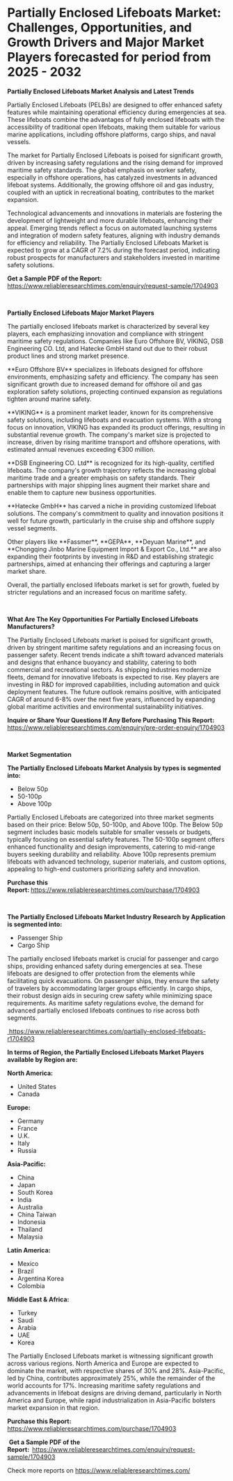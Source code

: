 <p><h1>Partially Enclosed Lifeboats Market: Challenges, Opportunities, and Growth Drivers and Major Market Players forecasted for period from 2025 - 2032</h1></p><p><strong>Partially Enclosed Lifeboats Market Analysis and Latest Trends</strong></p>
<p><p>Partially Enclosed Lifeboats (PELBs) are designed to offer enhanced safety features while maintaining operational efficiency during emergencies at sea. These lifeboats combine the advantages of fully enclosed lifeboats with the accessibility of traditional open lifeboats, making them suitable for various marine applications, including offshore platforms, cargo ships, and naval vessels. </p><p>The market for Partially Enclosed Lifeboats is poised for significant growth, driven by increasing safety regulations and the rising demand for improved maritime safety standards. The global emphasis on worker safety, especially in offshore operations, has catalyzed investments in advanced lifeboat systems. Additionally, the growing offshore oil and gas industry, coupled with an uptick in recreational boating, contributes to the market expansion.</p><p>Technological advancements and innovations in materials are fostering the development of lightweight and more durable lifeboats, enhancing their appeal. Emerging trends reflect a focus on automated launching systems and integration of modern safety features, aligning with industry demands for efficiency and reliability. The Partially Enclosed Lifeboats Market is expected to grow at a CAGR of 7.2% during the forecast period, indicating robust prospects for manufacturers and stakeholders invested in maritime safety solutions.</p></p>
<p><strong>Get a Sample PDF of the Report:&nbsp;</strong> <a href="https://www.reliableresearchtimes.com/enquiry/request-sample/1704903?utm_campaign=2937&utm_medium=2&utm_source=Github&utm_content=ia&utm_term=27032025&utm_id=partially-enclosed-lifeboats">https://www.reliableresearchtimes.com/enquiry/request-sample/1704903</a></p>
<p>&nbsp;</p>
<p><strong>Partially Enclosed Lifeboats Major Market Players</strong></p>
<p><p>The partially enclosed lifeboats market is characterized by several key players, each emphasizing innovation and compliance with stringent maritime safety regulations. Companies like Euro Offshore BV, VIKING, DSB Engineering CO. Ltd, and Hatecke GmbH stand out due to their robust product lines and strong market presence.</p><p>**Euro Offshore BV** specializes in lifeboats designed for offshore environments, emphasizing safety and efficiency. The company has seen significant growth due to increased demand for offshore oil and gas exploration safety solutions, projecting continued expansion as regulations tighten around marine safety.</p><p>**VIKING** is a prominent market leader, known for its comprehensive safety solutions, including lifeboats and evacuation systems. With a strong focus on innovation, VIKING has expanded its product offerings, resulting in substantial revenue growth. The company's market size is projected to increase, driven by rising maritime transport and offshore operations, with estimated annual revenues exceeding €300 million.</p><p>**DSB Engineering CO. Ltd** is recognized for its high-quality, certified lifeboats. The company's growth trajectory reflects the increasing global maritime trade and a greater emphasis on safety standards. Their partnerships with major shipping lines augment their market share and enable them to capture new business opportunities.</p><p>**Hatecke GmbH** has carved a niche in providing customized lifeboat solutions. The company's commitment to quality and innovation positions it well for future growth, particularly in the cruise ship and offshore supply vessel segments.</p><p>Other players like **Fassmer**, **GEPA**, **Deyuan Marine**, and **Chongqing Jinbo Marine Equipment Import & Export Co., Ltd.** are also expanding their footprints by investing in R&D and establishing strategic partnerships, aimed at enhancing their offerings and capturing a larger market share.</p><p>Overall, the partially enclosed lifeboats market is set for growth, fueled by stricter regulations and an increased focus on maritime safety.</p></p>
<p>&nbsp;</p>
<p><strong>What Are The Key Opportunities For Partially Enclosed Lifeboats Manufacturers?</strong></p>
<p><p>The Partially Enclosed Lifeboats market is poised for significant growth, driven by stringent maritime safety regulations and an increasing focus on passenger safety. Recent trends indicate a shift toward advanced materials and designs that enhance buoyancy and stability, catering to both commercial and recreational sectors. As shipping industries modernize fleets, demand for innovative lifeboats is expected to rise. Key players are investing in R&D for improved capabilities, including automation and quick deployment features. The future outlook remains positive, with anticipated CAGR of around 6-8% over the next five years, influenced by expanding global maritime activities and environmental sustainability initiatives.</p></p>
<p><strong>Inquire or Share Your Questions If Any Before Purchasing This Report:</strong> <a href="https://www.reliableresearchtimes.com/enquiry/pre-order-enquiry/1704903?utm_campaign=2937&utm_medium=2&utm_source=Github&utm_content=ia&utm_term=27032025&utm_id=partially-enclosed-lifeboats">https://www.reliableresearchtimes.com/enquiry/pre-order-enquiry/1704903</a></p>
<p>&nbsp;</p>
<p><strong>Market Segmentation</strong></p>
<p><strong>The Partially Enclosed Lifeboats Market Analysis by types is segmented into:</strong></p>
<p><ul><li>Below 50p</li><li>50-100p</li><li>Above 100p</li></ul></p>
<p><p>Partially Enclosed Lifeboats are categorized into three market segments based on their price: Below 50p, 50-100p, and Above 100p. The Below 50p segment includes basic models suitable for smaller vessels or budgets, typically focusing on essential safety features. The 50-100p segment offers enhanced functionality and design improvements, catering to mid-range buyers seeking durability and reliability. Above 100p represents premium lifeboats with advanced technology, superior materials, and custom options, appealing to high-end customers prioritizing safety and innovation.</p></p>
<p><strong>Purchase this Report:&nbsp;</strong><a href="https://www.reliableresearchtimes.com/purchase/1704903?utm_campaign=2937&utm_medium=2&utm_source=Github&utm_content=ia&utm_term=27032025&utm_id=partially-enclosed-lifeboats">https://www.reliableresearchtimes.com/purchase/1704903</a></p>
<p>&nbsp;</p>
<p><strong>The Partially Enclosed Lifeboats Market Industry Research by Application is segmented into:</strong></p>
<p><ul><li>Passenger Ship</li><li>Cargo Ship</li></ul></p>
<p><p>The partially enclosed lifeboats market is crucial for passenger and cargo ships, providing enhanced safety during emergencies at sea. These lifeboats are designed to offer protection from the elements while facilitating quick evacuations. On passenger ships, they ensure the safety of travelers by accommodating larger groups efficiently. In cargo ships, their robust design aids in securing crew safety while minimizing space requirements. As maritime safety regulations evolve, the demand for advanced partially enclosed lifeboats continues to rise across both segments.</p></p>
<p><a href="https://www.reliableresearchtimes.com/partially-enclosed-lifeboats-r1704903?utm_campaign=2937&utm_medium=2&utm_source=Github&utm_content=ia&utm_term=27032025&utm_id=partially-enclosed-lifeboats">&nbsp;https://www.reliableresearchtimes.com/partially-enclosed-lifeboats-r1704903</a></p>
<p><strong>In terms of Region, the Partially Enclosed Lifeboats Market Players available by Region are:</strong></p>
<p>
    <p> <strong> North America: </strong>
        <ul>
            <li>United States</li>
            <li>Canada</li>
        </ul>
        </p> 
    <p> <strong> Europe: </strong>
        <ul>
            <li>Germany</li>
            <li>France</li>
            <li>U.K.</li>
            <li>Italy</li>
            <li>Russia</li>
        </ul>
        </p> 
    <p> <strong> Asia-Pacific: </strong>
        <ul>
            <li>China</li>
            <li>Japan</li>
            <li>South Korea</li>
            <li>India</li>
            <li>Australia</li>
            <li>China Taiwan</li>
            <li>Indonesia</li>
            <li>Thailand</li>
            <li>Malaysia</li>
        </ul>
        </p> 
    <p> <strong> Latin America: </strong>
        <ul>
            <li>Mexico</li>
            <li>Brazil</li>
            <li>Argentina Korea</li>
            <li>Colombia</li>
        </ul>
        </p> 
    <p> <strong> Middle East & Africa: </strong>
        <ul>
            <li>Turkey</li>
            <li>Saudi</li>
            <li>Arabia</li>
            <li>UAE</li>
            <li>Korea</li>
        </ul>
    </p>
    </p>
<p><p>The Partially Enclosed Lifeboats market is witnessing significant growth across various regions. North America and Europe are expected to dominate the market, with respective shares of 30% and 28%. Asia-Pacific, led by China, contributes approximately 25%, while the remainder of the world accounts for 17%. Increasing maritime safety regulations and advancements in lifeboat designs are driving demand, particularly in North America and Europe, while rapid industrialization in Asia-Pacific bolsters market expansion in that region.</p></p>
<p><strong>Purchase this Report: </strong><a href="https://www.reliableresearchtimes.com/purchase/1704903?utm_campaign=2937&utm_medium=2&utm_source=Github&utm_content=ia&utm_term=27032025&utm_id=partially-enclosed-lifeboats">https://www.reliableresearchtimes.com/purchase/1704903</a></p>
<p>&nbsp;<strong>Get a Sample PDF of the Report:&nbsp;&nbsp;</strong><a href="https://www.reliableresearchtimes.com/enquiry/request-sample/1704903?utm_campaign=2937&utm_medium=2&utm_source=Github&utm_content=ia&utm_term=27032025&utm_id=partially-enclosed-lifeboats">https://www.reliableresearchtimes.com/enquiry/request-sample/1704903</a></p>
<p><strong></strong></p>
<p>Check more reports on <a href="https://www.reliableresearchtimes.com/?utm_campaign=2937&utm_medium=2&utm_source=Github&utm_content=ia&utm_term=27032025&utm_id=partially-enclosed-lifeboats">https://www.reliableresearchtimes.com/</a></p>